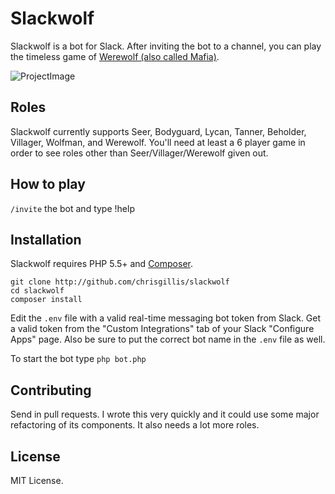 # Slackwolf
Slackwolf is a bot for Slack. After inviting the bot to a channel, you can play the timeless game of [Werewolf (also called Mafia)](https://en.wikipedia.org/wiki/Mafia_(party_game)).

![ProjectImage](http://i.imgur.com/0Kwd8oe.png)

## Roles
Slackwolf currently supports Seer, Bodyguard, Lycan, Tanner, Beholder, Villager, Wolfman, and Werewolf. You'll need at least a 6 player game in order to see roles other than Seer/Villager/Werewolf given out.

## How to play
`/invite` the bot and type !help

## Installation
Slackwolf requires PHP 5.5+ and [Composer](https://getcomposer.org/).

```
git clone http://github.com/chrisgillis/slackwolf
cd slackwolf
composer install
```

Edit the `.env` file with a valid real-time messaging bot token from Slack. Get a valid token from the "Custom Integrations" tab of your Slack "Configure Apps" page. Also be sure to put the correct bot name in the `.env` file as well.

To start the bot type `php bot.php`

## Contributing

Send in pull requests. I wrote this very quickly and it could use some major refactoring of its components. It also needs a lot more roles.

## License

MIT License.

